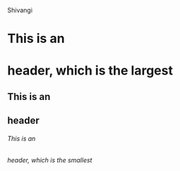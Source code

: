 Shivangi
# This is an <h1> header, which is the largest
## This is an <h2> header
###### This is an <h6> header, which is the smallest
